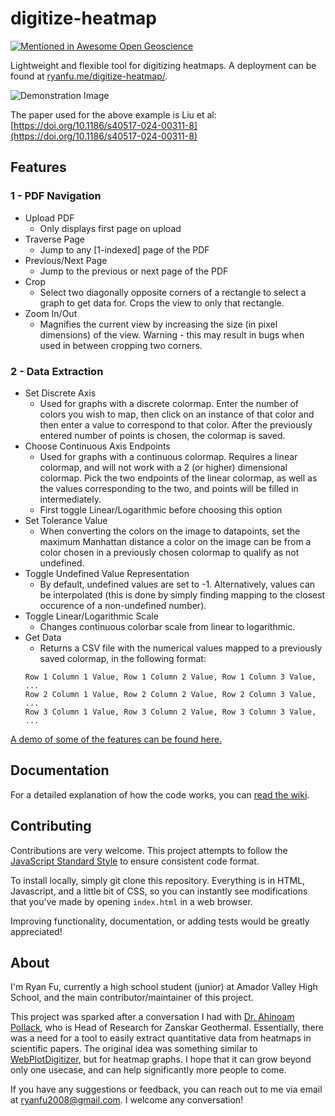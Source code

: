 # digitize-heatmap

[![Mentioned in Awesome Open Geoscience](https://awesome.re/mentioned-badge.svg)](https://github.com/softwareunderground/awesome-open-geoscience)


Lightweight and flexible tool for digitizing heatmaps. A deployment can be found at [ryanfu.me/digitize-heatmap/](http://ryanfu.me/digitize-heatmap/).

![Demonstration Image](assets/demo.png)

The paper used for the above example is Liu et al: [https://doi.org/10.1186/s40517-024-00311-8](https://doi.org/10.1186/s40517-024-00311-8)

## Features

### 1 - PDF Navigation
- Upload PDF
  - Only displays first page on upload
- Traverse Page
  - Jump to any [1-indexed] page of the PDF
- Previous/Next Page
  - Jump to the previous or next page of the PDF
- Crop
  - Select two diagonally opposite corners of a rectangle to select a graph to get data for. Crops the view to only that rectangle. 
- Zoom In/Out
  - Magnifies the current view by increasing the size (in pixel dimensions) of the view. Warning - this may result in bugs when used in between cropping two corners.

### 2 - Data Extraction
- Set Discrete Axis
  - Used for graphs with a discrete colormap. Enter the number of colors you wish to map, then click on an instance of that color and then enter a value to correspond to that color. After the previously entered number of points is chosen, the colormap is saved.
- Choose Continuous Axis Endpoints
  - Used for graphs with a continuous colormap. Requires a linear colormap, and will not work with a 2 (or higher) dimensional colormap. Pick the two endpoints of the linear colormap, as well as the values corresponding to the two, and points will be filled in intermediately. 
  - First toggle Linear/Logarithmic before choosing this option
- Set Tolerance Value
  - When converting the colors on the image to datapoints, set the maximum Manhattan distance a color on the image can be from a color chosen in a previously chosen colormap to qualify as not undefined.
- Toggle Undefined Value Representation
  - By default, undefined values are set to -1. Alternatively, values can be interpolated (this is done by simply finding mapping to the closest occurence of a non-undefined number). 
- Toggle Linear/Logarithmic Scale
  - Changes continuous colorbar scale from linear to logarithmic.
- Get Data
  - Returns a CSV file with the numerical values mapped to a previously saved colormap, in the following format:
  ```
  Row 1 Column 1 Value, Row 1 Column 2 Value, Row 1 Column 3 Value, ...
  Row 2 Column 1 Value, Row 2 Column 2 Value, Row 2 Column 3 Value, ...
  Row 3 Column 1 Value, Row 3 Column 2 Value, Row 3 Column 3 Value, ...
  ```

[A demo of some of the features can be found here.](http://ryanfu.me/digitize-heatmap/assets/demo-video.mp4)

## Documentation

For a detailed explanation of how the code works, you can [read the wiki](https://github.com/RyanFu008/digitize-heatmap/wiki).

## Contributing

Contributions are very welcome. This project attempts to follow the [JavaScript Standard Style](https://github.com/standard/standard) to ensure consistent code format. 

To install locally, simply git clone this repository. Everything is in HTML, Javascript, and a little bit of CSS, so you can instantly see modifications that you've made by opening `index.html` in a web browser. 

Improving functionality, documentation, or adding tests would be greatly appreciated!

## About

I'm Ryan Fu, currently a high school student (junior) at Amador Valley High School, and the main contributor/maintainer of this project.

This project was sparked after a conversation I had with [Dr. Ahinoam Pollack](https://www.linkedin.com/in/ahinoam-pollack/), who is Head of Research for Zanskar Geothermal. Essentially, there was a need for a tool to easily extract quantitative data from heatmaps in scientific papers. The original idea was something similar to [WebPlotDigitizer](https://automeris.io/), but for heatmap graphs. I hope that it can grow beyond only one usecase, and can help significantly more people to come.

If you have any suggestions or feedback, you can reach out to me via email at <ryanfu2008@gmail.com>. I welcome any conversation!
